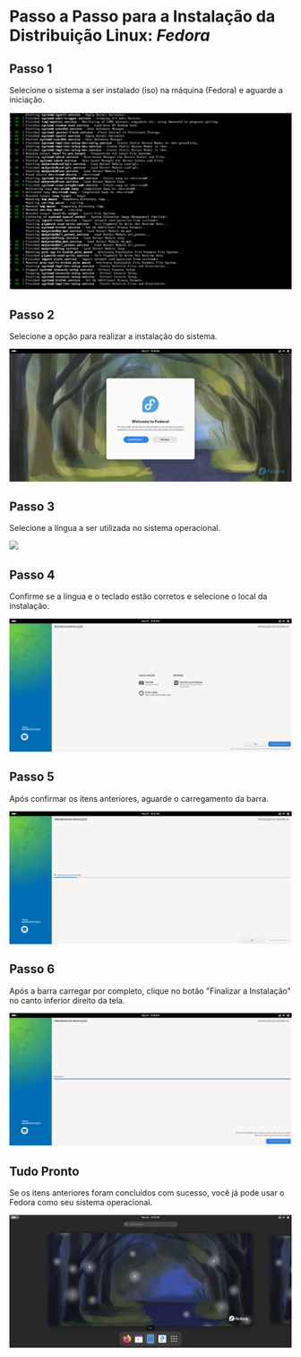 # Passo a Passo para a Instalação da Distribuição Linux: *Fedora* #

## Passo 1 ##
Selecione o sistema a ser instalado (iso) na máquina (Fedora) e aguarde a iniciação.

<img src="iniciação.png">


## Passo 2 ##
Selecione a opção para realizar a instalação do sistema.

<img src="instalação.png">

## Passo 3 ##
Selecione a língua a ser utilizada no sistema operacional.

<img src="Língua.png">

## Passo 4 ##
Confirme se a língua e o teclado estão corretos e selecione o local da instalação.

<img src="confirmação.png">

## Passo 5 ##
Após confirmar os itens anteriores, aguarde o carregamento da barra.

<img src="aguarde.png">

## Passo 6 ##
Após a barra carregar por completo, clique no botão "Finalizar a Instalação" no canto inferior direito da tela.

<img src="finalize1.png">

## Tudo Pronto ##
Se os itens anteriores foram concluídos com sucesso, você já pode usar o Fedora como seu sistema operacional.

<img src="fedora.png">